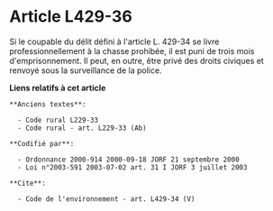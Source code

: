 # Article L429-36

Si le coupable du délit défini à l'article L. 429-34 se livre professionnellement à la chasse prohibée, il est puni de trois
mois d'emprisonnement. Il peut, en outre, être privé des droits civiques et renvoyé sous la surveillance de la police.

**Liens relatifs à cet article**

	**Anciens textes**:

	  - Code rural L229-33
	  - Code rural - art. L229-33 (Ab)

	**Codifié par**:

	  - Ordonnance 2000-914 2000-09-18 JORF 21 septembre 2000
	  - Loi n°2003-591 2003-07-02 art. 31 I JORF 3 juillet 2003

	**Cite**:

	  - Code de l'environnement - art. L429-34 (V)
